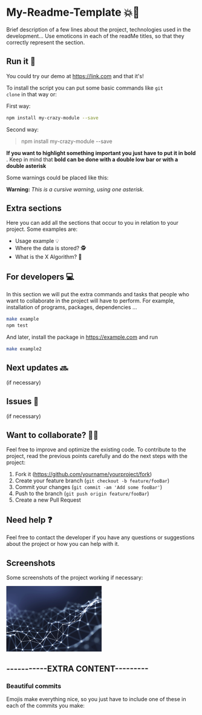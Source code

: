 # My-Readme-Template 💥💯
Brief description of a few lines about the project, technologies used in the development... Use emoticons in each of the readMe titles, so that they correctly represent the section.

## Run it 🚀
You could try our demo at https://link.com and that it's! 

To install the script you can put some basic commands like <code>git clone</code> in that way or:

First way:
```sh
npm install my-crazy-module --save
```
Second way:
> npm install my-crazy-module --save

__If you want to highlight something important you just have to put it in bold__ . Keep in mind that **bold can be done with a double low bar or with a double asterisk**

Some warnings could be placed like this:

__Warning:__ *This is a cursive warning, using one asterisk.*

## Extra sections
Here you can add all the sections that occur to you in relation to your project. Some examples are:
- Usage example 💡
- Where the data is stored? 🕵️
- What is the X Algorithm? 🧠

## For developers 💻
In this section we will put the extra commands and tasks that people who want to collaborate in the project will have to perform. For example, installation of programs, packages, dependencies ...

```sh
make example
npm test
```

And later, install the package in https://example.com and run
```sh
make example2
```

## Next updates 🔜
(if necessary)

## Issues 🤕
(if necessary)

## Want to collaborate? 🙋🏻
Feel free to improve and optimize the existing code. To contribute to the project, read the previous points carefully and do the next steps with the project:
1. Fork it (<https://github.com/yourname/yourproject/fork>)
2. Create your feature branch (`git checkout -b feature/fooBar`)
3. Commit your changes (`git commit -am 'Add some fooBar'`)
4. Push to the branch (`git push origin feature/fooBar`)
5. Create a new Pull Request

## Need help ❓
Feel free to contact the developer if you have any questions or suggestions about the project or how you can help with it.

## Screenshots
Some screenshots of the project working if necessary:

<img src="/screenshots/sc1.png" alt="Screenshot 1" width="50%" height="50%" />


## -----------EXTRA CONTENT---------
### Beautiful commits
Emojis make everything nice, so you just have to include one of these in each of the commits you make:
